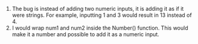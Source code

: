 1. The bug is instead of adding two numeric inputs, it is adding it as if it were strings. For example, inputting 1 and 3 would result in 13 instead of 4. 
2. I would wrap num1 and num2 inside the Number() function. This would make it a number and possible to add it as a numeric input.